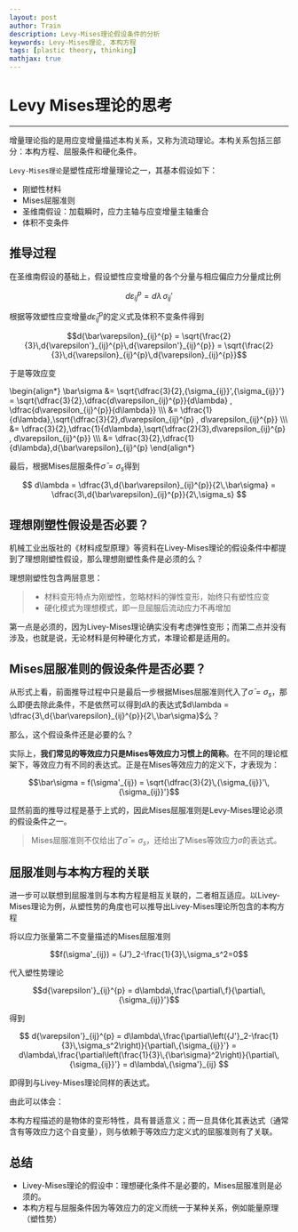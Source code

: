 ```yaml
---
layout: post
author: Train
description: Levy-Mises理论假设条件的分析
keywords: Levy-Mises理论, 本构方程
tags: [plastic theory, thinking]
mathjax: true
---
```


# Levy Mises理论的思考

---

增量理论指的是用应变增量描述本构关系，又称为流动理论。本构关系包括三部分：本构方程、屈服条件和硬化条件。

`Levy-Mises理论`是塑性成形增量理论之一，其基本假设如下：

* 刚塑性材料  
* Mises屈服准则  
* 圣维南假设：加载瞬时，应力主轴与应变增量主轴重合  
* 体积不变条件

## 推导过程

在圣维南假设的基础上，假设塑性应变增量的各个分量与相应偏应力分量成比例

$$d\varepsilon_{ij}^{p} = d\lambda\,{\sigma_{ij}}'$$

根据等效塑性应变增量$d{\bar\varepsilon}_{ij}^{p}$的定义式及体积不变条件得到

$$d{\bar\varepsilon}_{ij}^{p} = \sqrt{\frac{2}{3}\,d{\varepsilon'}_{ij}^{p}\,d{\varepsilon'}_{ij}^{p}} = \sqrt{\frac{2}{3}\,d{\varepsilon}_{ij}^{p}\,d{\varepsilon}_{ij}^{p}}$$

于是等效应变

\begin{align\*}
\bar\sigma &= \sqrt{\dfrac{3}{2}\,{\sigma\_{ij}}'\,{\sigma\_{ij}}'} = \sqrt{\dfrac{3}{2}\,\dfrac{d\varepsilon\_{ij}^{p}}{d\lambda} \, \dfrac{d\varepsilon\_{ij}^{p}}{d\lambda}}  \\\\\\
&= \dfrac{1}{d\lambda}\,\sqrt{\dfrac{3}{2}\,d\varepsilon\_{ij}^{p} \, d\varepsilon\_{ij}^{p}}  \\\\\\
&= \dfrac{3}{2}\,\dfrac{1}{d\lambda}\,\sqrt{\dfrac{2}{3}\,d\varepsilon\_{ij}^{p} \, d\varepsilon\_{ij}^{p}}  \\\\\\
&= \dfrac{3}{2}\,\dfrac{1}{d\lambda}\,d{\bar\varepsilon}\_{ij}^{p}
\end{align\*}

最后，根据Mises屈服条件$\bar\sigma = \sigma_s$得到

$$
d\lambda = \dfrac{3\,d{\bar\varepsilon}_{ij}^{p}}{2\,\bar\sigma} = \dfrac{3\,d{\bar\varepsilon}_{ij}^{p}}{2\,\sigma_s}
$$


## 理想刚塑性假设是否必要？

机械工业出版社的《材料成型原理》等资料在Livey-Mises理论的假设条件中都提到了理想刚塑性假设，那么理想刚塑性条件是必须的么？

理想刚塑性包含两层意思：

> * 材料变形特点为刚塑性，忽略材料的弹性变形，始终只有塑性应变  
> * 硬化模式为理想模式，即一旦屈服后流动应力不再增加

第一点是必须的，因为Livey-Mises理论确实没有考虑弹性变形；而第二点并没有涉及，也就是说，无论材料是何种硬化方式，本理论都是适用的。

## Mises屈服准则的假设条件是否必要？

从形式上看，前面推导过程中只是最后一步根据Mises屈服准则代入了$\bar\sigma=\sigma_s$，那么即便去除此条件，不是依然可以得到$d\lambda$的表达式$d\lambda = \dfrac{3\,d{\bar\varepsilon}_{ij}^{p}}{2\,\bar\sigma}$么？

那么，这个假设条件还是必要的么？

实际上，**我们常见的等效应力只是Mises等效应力习惯上的简称**。在不同的理论框架下，等效应力有不同的表达式。正是在Mises等效应力的定义下，才表现为：

$$\bar\sigma = f(\sigma'_{ij}) = \sqrt{\dfrac{3}{2}\,{\sigma_{ij}}'\,{\sigma_{ij}}'}$$

显然前面的推导过程是基于上式的，因此Mises屈服准则是Levy-Mises理论必须的假设条件之一。

> Mises屈服准则不仅给出了$\bar\sigma=\sigma_s$，还给出了Mises等效应力$\bar\sigma$的表达式。

## 屈服准则与本构方程的关联

进一步可以联想到屈服准则与本构方程是相互关联的，二者相互适应。以Livey-Mises理论为例，从塑性势的角度也可以推导出Livey-Mises理论所包含的本构方程

将以应力张量第二不变量描述的Mises屈服准则

$$f(\sigma'_{ij}) = {J'}_2-\frac{1}{3}\,\sigma_s^2=0$$

代入塑性势理论

$$d{\varepsilon'}_{ij}^{p} = d\lambda\,\frac{\partial\,f}{\partial\,{\sigma_{ij}}'}$$

得到

$$
d{\varepsilon'}_{ij}^{p} 
= d\lambda\,\frac{\partial\left({J'}_2-\frac{1}{3}\,\sigma_s^2\right)}{\partial\,{\sigma_{ij}}'}
= d\lambda\,\frac{\partial\left(\frac{1}{3}\,{\bar\sigma}^2\right)}{\partial\,{\sigma_{ij}}'}
= d\lambda\,{\sigma'}_{ij}
$$

即得到与Livey-Mises理论同样的表达式。

由此可以体会：

本构方程描述的是物体的变形特性，具有普适意义；而一旦具体化其表达式（通常含有等效应力这个自变量），则与依赖于等效应力定义式的屈服准则有了关联。

## 总结

- Livey-Mises理论的假设中：理想硬化条件不是必要的，Mises屈服准则是必须的。  
- 本构方程与屈服条件因为等效应力的定义而统一于某种关系，例如能量原理（塑性势）  